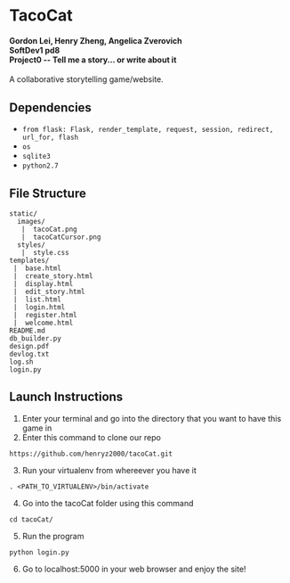 # TacoCat
#### Gordon Lei, Henry Zheng, Angelica Zverovich<br>SoftDev1 pd8<br>Project0 -- Tell me a story... or write about it

A collaborative storytelling game/website.

## Dependencies
* `from flask: Flask, render_template, request, session, redirect, url_for, flash`
* `os`
* `sqlite3`
* `python2.7`

## File Structure
```
static/
  images/
   |  tacoCat.png
   |  tacoCatCursor.png
  styles/
   |  style.css
templates/
 |  base.html
 |  create_story.html
 |  display.html
 |  edit_story.html
 |  list.html
 |  login.html
 |  register.html
 |  welcome.html
README.md
db_builder.py
design.pdf
devlog.txt
log.sh
login.py
```

## Launch Instructions
    
1. Enter your terminal and go into the directory that you want to have this game in
2. Enter this command to clone our repo
```
https://github.com/henryz2000/tacoCat.git
```
3. Run your virtualenv from whereever you have it
```
. <PATH_TO_VIRTUALENV>/bin/activate
```
4. Go into the tacoCat folder using this command
```
cd tacoCat/
```
5. Run the program
```
python login.py
```
6. Go to localhost:5000 in your web browser and enjoy the site!

